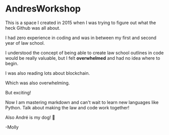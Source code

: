 # AndresWorkshop

This is a space I created in 2015 when I was trying to figure out what the heck Github was all about.  

I had zero experience in coding and was in between my first and second year of law school.  

I understood the concept of being able to create law school outlines in code would be really valuable, but I felt **overwhelmed** and had no idea where to begin. 

I was also reading lots about blockchain.  

Which was also overwhelming.

But exciting!

Now I am mastering markdown and can't wait to learn new languages like Python.  Talk about making the law and code work together!

Also André is my dog! :dog:

-Molly
